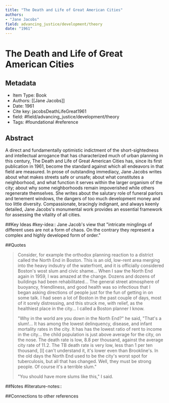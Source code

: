 ```yaml
---
title: "The Death and Life of Great American Cities"
authors:  
- "Jane Jacobs"
field: advancing_justice/development/theory
date: "1961"
---
```


# The Death and Life of Great American Cities

## Metadata
* Item Type: Book
* Authors: [[Jane Jacobs]]
* Date: 1961
* Cite key: jacobsDeathLifeGreat1961
* field: #field/advancing_justice/development/theory
* Tags: 
#foundational
#reference


## Abstract

A direct and fundamentally optimistic indictment of the short-sightedness and intellectual arrogance that has characterized much of urban planning in this century, The Death and Life of Great American Cities has, since its first publication in 1961, become the standard against which all endeavors in that field are measured. In prose of outstanding immediacy, Jane Jacobs writes about what makes streets safe or unsafe; about what constitutes a neighborhood, and what function it serves within the larger organism of the city; about why some neighborhoods remain impoverished while others regenerate themselves. She writes about the salutary role of funeral parlors and tenement windows, the dangers of too much development money and too little diversity. Compassionate, bracingly indignant, and always keenly detailed, Jane Jacobs's monumental work provides an essential framework for assessing the vitality of all cities.


##Key Ideas
#key-idea:: Jane Jacob's view that "intricate minglings of different uses are not a form of chaos. On the contrary they represent a complex and highly developed form of order."

##Quotes
>  Consider, for example the orthodox planning reaction to a district called the North End in Boston. This is an old, low-rent area merging into the heavy indsutry of the waterfront, and it is officially considered Boston's wost slum and civic shame... When I saw the North End again in 1959, I was amazed at the change. Dozens and dozens of buildings had been rehabilitated... The general street atmosphere of buoyancy, friendliness, and good health was so infectious that I began asking directions of people just for the fun of getting in on some talk. I had seen a lot of Boston in the past couple of days, most of it sorely distressing, and this struck me, with relief, as the healthiest place in the city... I called a Boston planner I know.
>
> "Why in the world are you down in the North End?" he said, "That's a slum!... It has among the lowest delinquency, disease, and infant mortality rates in the city. It has has the lowest ratio of rent to income in the city... the child population is just above average for the city, on the nose. The death rate is low, 8.8 per thousand, against the average city rate of 11.2. The TB death rate is very low, less than 1 per ten thousand, [I] can't understand it, it's lower even than Brookline's. In the old days the North End used to be the city's worst spot for tuberculosis, but all that has changed. Well, they must be strong people. Of course it's a terrible slum."
>
> "You should have more slums like this," I said.


##Notes
#literature-notes:: 

##Connections to other references